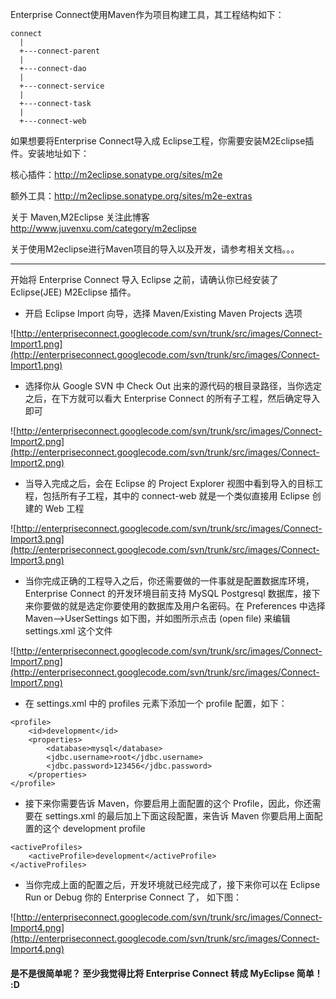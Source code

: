 Enterprise Connect使用Maven作为项目构建工具，其工程结构如下：
```
connect
  |
  +---connect-parent
  |
  +---connect-dao
  |
  +---connect-service
  |
  +---connect-task
  |
  +---connect-web
```

如果想要将Enterprise Connect导入成 Eclipse工程，你需要安装M2Eclipse插件。安装地址如下：

核心插件：http://m2eclipse.sonatype.org/sites/m2e

额外工具：http://m2eclipse.sonatype.org/sites/m2e-extras

关于 Maven,M2Eclipse 关注此博客 http://www.juvenxu.com/category/m2eclipse

关于使用M2eclipse进行Maven项目的导入以及开发，请参考相关文档。。。


---


开始将 Enterprise Connect 导入 Eclipse 之前，请确认你已经安装了 Eclipse(JEE)  M2Eclipse 插件。

  * 开启 Eclipse Import 向导，选择 Maven/Existing Maven Projects 选项

![http://enterpriseconnect.googlecode.com/svn/trunk/src/images/Connect-Import1.png](http://enterpriseconnect.googlecode.com/svn/trunk/src/images/Connect-Import1.png)

  * 选择你从 Google SVN 中 Check Out 出来的源代码的根目录路径，当你选定之后，在下方就可以看大 Enterprise Connect 的所有子工程，然后确定导入即可

![http://enterpriseconnect.googlecode.com/svn/trunk/src/images/Connect-Import2.png](http://enterpriseconnect.googlecode.com/svn/trunk/src/images/Connect-Import2.png)

  * 当导入完成之后，会在 Eclipse 的 Project Explorer 视图中看到导入的目标工程，包括所有子工程，其中的 connect-web 就是一个类似直接用 Eclipse 创建的 Web 工程

![http://enterpriseconnect.googlecode.com/svn/trunk/src/images/Connect-Import3.png](http://enterpriseconnect.googlecode.com/svn/trunk/src/images/Connect-Import3.png)

  * 当你完成正确的工程导入之后，你还需要做的一件事就是配置数据库环境，Enterprise Connect 的开发环境目前支持 MySQL Postgresql 数据库，接下来你要做的就是选定你要使用的数据库及用户名密码。在 Preferences 中选择 Maven-->UserSettings 如下图，并如图所示点击 (open file) 来编辑 settings.xml 这个文件

![http://enterpriseconnect.googlecode.com/svn/trunk/src/images/Connect-Import7.png](http://enterpriseconnect.googlecode.com/svn/trunk/src/images/Connect-Import7.png)

  * 在 settings.xml 中的 profiles 元素下添加一个 profile 配置，如下：

```
<profile>
    <id>development</id>
    <properties>
        <database>mysql</database>
        <jdbc.username>root</jdbc.username>
        <jdbc.password>123456</jdbc.password>
    </properties>
</profile>
```

  * 接下来你需要告诉 Maven，你要启用上面配置的这个 Profile，因此，你还需要在 settings.xml 的最后加上下面这段配置，来告诉 Maven 你要启用上面配置的这个 development profile

```
<activeProfiles>
    <activeProfile>development</activeProfile>
</activeProfiles>
```

  * 当你完成上面的配置之后，开发环境就已经完成了，接下来你可以在 Eclipse Run or Debug 你的 Enterprise Connect 了， 如下图：

![http://enterpriseconnect.googlecode.com/svn/trunk/src/images/Connect-Import4.png](http://enterpriseconnect.googlecode.com/svn/trunk/src/images/Connect-Import4.png)

#### 是不是很简单呢？ 至少我觉得比将 Enterprise Connect 转成 MyEclipse 简单！ :D ####